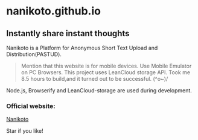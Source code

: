 # nanikoto.github.io
## Instantly share instant thoughts
Nanikoto is a Platform for Anonymous Short Text Upload and Distribution(PASTUD).
> Mention that this website is for mobile devices. Use Mobile Emulator on PC Browsers.
This project uses LeanCloud storage API. Took me 8.5 hours to build,and it turned out to be successful. \(^o~)/

Node.js, Browserify and LeanCloud-storage are used during development.

### Official website:
[Nanikoto](https://nanikoto.github.io/)

Star if you like!
